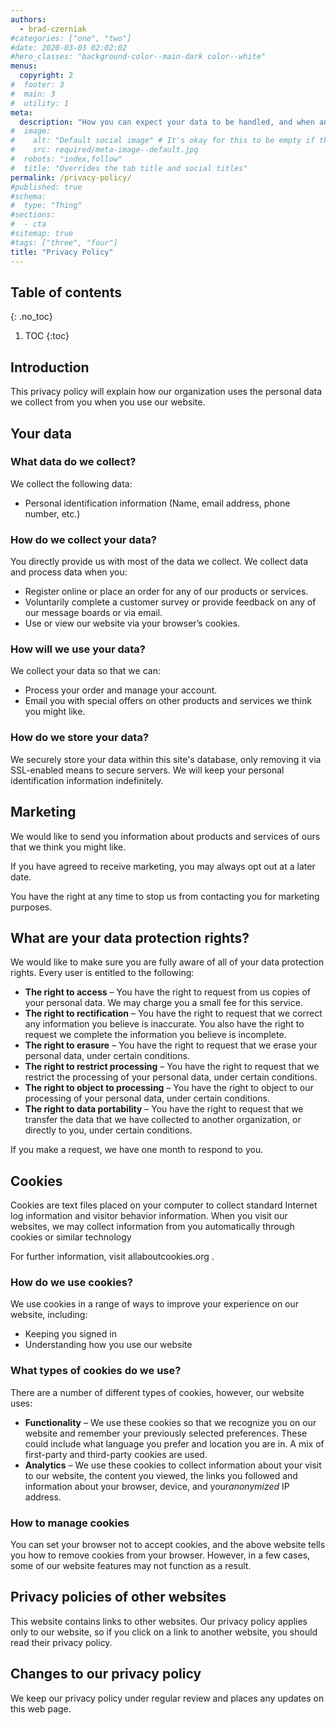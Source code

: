 ```yaml
---
authors:
  - brad-czerniak
#categories: ["one", "two"]
#date: 2020-03-03 02:02:02
#hero_classes: "background-color--main-dark color--white"
menus:
  copyright: 2
#  footer: 3
#  main: 3
#  utility: 1
meta:
  description: "How you can expect your data to be handled, and when and where cookies are used on the site."
#  image:
#    alt: "Default social image" # It's okay for this to be empty if the image is decorative
#    src: required/meta-image--default.jpg
#  robots: "index,follow"
#  title: "Overrides the tab title and social titles"
permalink: /privacy-policy/
#published: true
#schema:
#  type: "Thing"
#sections:
#  - cta
#sitemap: true
#tags: ["three", "four"]
title: "Privacy Policy"
---
```


## Table of contents
{: .no_toc}

1. TOC
{:toc}

## Introduction

This privacy policy will explain how our organization uses the personal data we collect from you when you use our website.

## Your data

### What data do we collect?

We collect the following data:

- Personal identification information (Name, email address, phone number, etc.)

### How do we collect your data?

You directly provide us with most of the data we collect. We collect data and process data when you:

- Register online or place an order for any of our products or services.
- Voluntarily complete a customer survey or provide feedback on any of our message boards or via email.
- Use or view our website via your browser’s cookies.

### How will we use your data?

We collect your data so that we can:

- Process your order and manage your account.
- Email you with special offers on other products and services we think you might like.

### How do we store your data?

We securely store your data within this site's database, only removing it via SSL-enabled means to secure servers.
We will keep your personal identification information indefinitely.

## Marketing

We would like to send you information about products and services of ours that we think you might like.

If you have agreed to receive marketing, you may always opt out at a later date.

You have the right at any time to stop us from contacting you for marketing purposes.

## What are your data protection rights?

We would like to make sure you are fully aware of all of your data protection rights. Every user is entitled to the following:

- **The right to access** – You have the right to request from us copies of your personal data. We may charge you a small
  fee for this service.
- **The right to rectification** – You have the right to request that we correct any information you believe is inaccurate.
  You also have the right to request we complete the information you believe is incomplete.
- **The right to erasure** – You have the right to request that we erase your personal data, under certain conditions.
- **The right to restrict processing** – You have the right to request that we restrict the processing of your personal
  data, under certain conditions.
- **The right to object to processing** – You have the right to object to our processing of your personal data, under
  certain conditions.
- **The right to data portability** – You have the right to request that we transfer the data that we have collected to
  another organization, or directly to you, under certain conditions.

If you make a request, we have one month to respond to you.

## Cookies

Cookies are text files placed on your computer to collect standard Internet log information and visitor behavior information.
When you visit our websites, we may collect information from you automatically through cookies or similar technology

For further information, visit allaboutcookies.org .

### How do we use cookies?

We use cookies in a range of ways to improve your experience on our website, including:

- Keeping you signed in
- Understanding how you use our website

### What types of cookies do we use?

There are a number of different types of cookies, however, our website uses:

- **Functionality** – We use these cookies so that we recognize you on our website and remember your previously selected
  preferences. These could include what language you prefer and location you are in. A mix of first-party and third-party
  cookies are used.
- **Analytics** – We use these cookies to collect information about your visit to our website, the content you viewed,
  the links you followed and information about your browser, device, and your*anonymized* IP address.

### How to manage cookies

You can set your browser not to accept cookies, and the above website tells you how to remove cookies from your browser.
However, in a few cases, some of our website features may not function as a result.

## Privacy policies of other websites

This website contains links to other websites. Our privacy policy applies only to our website, so if you click on a link
to another website, you should read their privacy policy.

## Changes to our privacy policy

We keep our privacy policy under regular review and places any updates on this web page.
